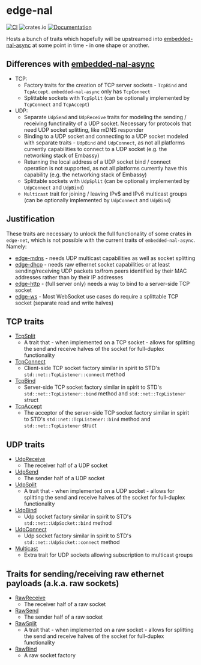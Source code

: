 # edge-nal

[![CI](https://github.com/ivmarkov/edge-net/actions/workflows/ci.yml/badge.svg)](https://github.com/ivmarkov/edge-net/actions/workflows/ci.yml)
![crates.io](https://img.shields.io/crates/v/edge-net.svg)
[![Documentation](https://docs.rs/edge-net/badge.svg)](https://docs.rs/edge-net)

Hosts a bunch of traits which hopefully will be upstreamed into [embedded-nal-async](https://github.com/rust-embedded-community/embedded-nal/tree/master/embedded-nal-async) at some point in time - in one shape or another.

## Differences with [embedded-nal-async](https://github.com/rust-embedded-community/embedded-nal/tree/master/embedded-nal-async)
* TCP:
  * Factory traits for the creation of TCP server sockets - `TcpBind` and `TcpAccept`. `embedded-nal-async` only has `TcpConnect`
  * Splittable sockets with `TcpSplit` (can be optionally implemented by `TcpConnect` and `TcpAccept`)
* UDP:
  * Separate `UdpSend` and `UdpReceive` traits for modeling the sending / receiving functinality of a UDP socket. Necessary for protocols that need UDP socket splitting, like mDNS responder
  * Binding to a UDP socket and connecting to a UDP socket modeled with separate traits - `UdpBind` and `UdpConnect`, as not all platforms currently capabilities to connect to a UDP socket (e.g. the networking stack of Embassy)
  * Returning the local address of a UDP socket bind / connect operation is not supported, as not all platforms currently have this capability (e.g. the networking stack of Embassy)
  * Splittable sockets with `UdpSplit` (can be optionally implemented by `UdpConnect` and `UdpBind`)
  * `Multicast` trait for joining / leaving IPv$ and IPv6 multicast groups (can be optionally implemented by `UdpConnect` and `UdpBind`)

## Justification

These traits are necessary to unlock the full functionality of some crates in `edge-net`, which is not possible with the current traits of `embedded-nal-async`. Namely:
* [edge-mdns](../edge-mdns) - needs UDP multicast capabilities as well as socket splitting
* [edge-dhcp](../edge-dhcp) - needs raw ethernet socket capabilities or at least sending/receiving UDP packets to/from peers identified by their MAC addresses rather than by their IP addresses
* [edge-http](../edge-http) - (full server only) needs a way to bind to a server-side TCP socket
* [edge-ws](../edge-ws) - Most WebSocket use cases do require a splittable TCP socket (separate read and write halves)

## TCP traits
* [TcpSplit](src/stack/tcp.rs)
  * A trait that - when implemented on a TCP socket - allows for splitting the send and receive halves of the socket for full-duplex functionality
* [TcpConnect](src/stack/tcp.rs)
  * Client-side TCP socket factory similar in spirit to STD's `std::net::TcpListener::connect` method
* [TcpBind](src/stack/tcp.rs)
  * Server-side TCP socket factory similar in spirit to STD's `std::net::TcpListener::bind` method and `std::net::TcpListener` struct
* [TcpAccept](src/stack/tcp.rs)
  * The acceptor of the server-side TCP socket factory similar in spirit to STD's `std::net::TcpListener::bind` method and `std::net::TcpListener` struct

## UDP traits
* [UdpReceive](src/udp.rs)
  * The receiver half of a UDP socket
* [UdpSend](src/udp.rs)
  * The sender half of a UDP socket
* [UdpSplit](src/stack/udp.rs)
  * A trait that - when implemented on a UDP socket - allows for splitting the send and receive halves of the socket for full-duplex functionality
* [UdpBind](src/stack/udp.rs)
  * Udp socket factory similar in spirit to STD's `std::net::UdpSocket::bind` method
* [UdpConnect](src/stack/udp.rs)
  * Udp socket factory similar in spirit to STD's `std::net::UdpSocket::connect` method
* [Multicast](src/multicast.rs)
  * Extra trait for UDP sockets allowing subscription to multicast groups

## Traits for sending/receiving raw ethernet payloads (a.k.a. raw sockets)
* [RawReceive](src/raw.rs)
  * The receiver half of a raw socket
* [RawSend](src/raw.rs)
  * The sender half of a raw socket
* [RawSplit](src/stack/raw.rs)
  * A trait that - when implemented on a raw socket - allows for splitting the send and receive halves of the socket for full-duplex functionality
* [RawBind](src/stack/raw.rs)
  * A raw socket factory

